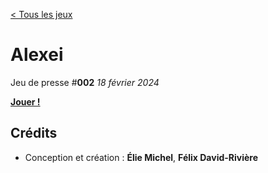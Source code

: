 [< Tous les jeux](https://eliemichel.github.io/JeuDePresse)

Alexei
======

Jeu de presse #**002** *18 février 2024*

[**Jouer !**](https://eliemichel.github.io/JeuDePresse/Alexei)

Crédits
-------

 - Conception et création : **Élie Michel**, **Félix David-Rivière**
